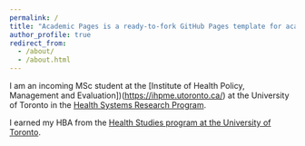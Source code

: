 ```yaml
---
permalink: /
title: "Academic Pages is a ready-to-fork GitHub Pages template for academic personal websites"
author_profile: true
redirect_from: 
  - /about/
  - /about.html
---
```


I am an incoming MSc student at the [Institute of Health Policy, Management and Evaluation])(https://ihpme.utoronto.ca/) at the University of Toronto in the [Health Systems Research Program](https://ihpme.utoronto.ca/programs/health-systems-research/https://ihpme.utoronto.ca/programs/health-systems-research/).

I earned my HBA from the [Health Studies program at the University of Toronto](https://www.uc.utoronto.ca/health-studies).
